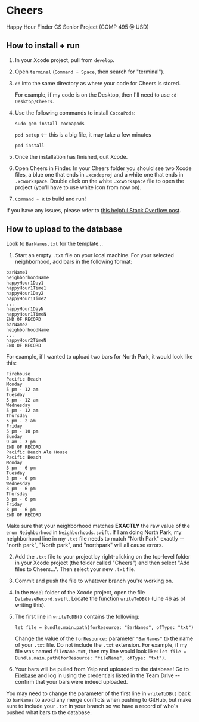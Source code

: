 # Cheers
Happy Hour Finder CS Senior Project (COMP 495 @ USD)


## How to install + run
1. In your Xcode project, pull from `develop`.
2. Open `terminal` (`Command + Space`, then search for "terminal").
3. `cd` into the same directory as where your code for Cheers is stored.

    For example, if my code is on the Desktop, then I'll need to use `cd Desktop/Cheers`.
4. Use the following commands to install `CocoaPods`:
  
    `sudo gem install cocoapods`
    
    `pod setup`   <-- this is a big file, it may take a few minutes
    
    `pod install`
5. Once the installation has finished, quit Xcode.
6. Open Cheers in Finder. In your Cheers folder you should see two Xcode files, a blue one that ends in `.xcodeproj` and a white one that ends in `.xcworkspace`. Double click on the white `.xcworkspace` file to open the project (you'll have to use white icon from now on).
7. `Command + R` to build and run!

If you have any issues, please refer to [this helpful Stack Overflow post](https://stackoverflow.com/questions/20755044/how-to-install-cocoapods).

## How to upload to the database
Look to `BarNames.txt` for the template...
1. Start an empty `.txt` file on your local machine. For your selected neighborhood, add bars in the following format:

```
barName1
neighborhoodName
happyHour1Day1
happyHour1Time1
happyHour1Day2
happyHour1Time2
...
happyHour1DayN
happyHour1TimeN
END OF RECORD
barName2
neighborhoodName
...
happyHour2TimeN
END OF RECORD
```

For example, if I wanted to upload two bars for North Park, it would look like this:
```
Firehouse
Pacific Beach
Monday
5 pm - 12 am
Tuesday
5 pm - 12 am
Wednesday
5 pm - 12 am
Thursday
5 pm - 2 am
Friday
5 pm - 10 pm
Sunday
9 am - 3 pm
END OF RECORD
Pacific Beach Ale House
Pacific Beach
Monday
3 pm - 6 pm
Tuesday
3 pm - 6 pm
Wednesday
3 pm - 6 pm
Thursday
3 pm - 6 pm
Friday
3 pm - 6 pm
END OF RECORD
```

Make sure that your neighborhood matches **EXACTLY** the raw value of the `enum Neighborhood` in `Neighborhoods.swift`. If I am doing North Park, my neighborhood line in my `.txt` file needs to match "North Park" exactly -- "north park", "North park", and "northpark" will all cause errors.

2. Add the `.txt` file to your project by right-clicking on the top-level folder in your Xcode project (the folder called "Cheers") and then select "Add files to Cheers...". Then select your new `.txt` file.
3. Commit and push the file to whatever branch you're working on.
4. In the `Model` folder of the Xcode project, open the file `DatabaseRecord.swift`. Locate the function `writeToDB()` (Line 46 as of writing this).
5. The first line in `writeToDB()` contains the following:

    `let file = Bundle.main.path(forResource: "BarNames", ofType: "txt")`

    Change the value of the `forResource:` parameter `"BarNames"` to the name of your `.txt` file. Do not include the `.txt` extension. For example, if my file was named `fileName.txt`, then my line would look like: `let file = Bundle.main.path(forResource: "fileName", ofType: "txt")`.

6. Your bars will be pulled from Yelp and uploaded to the database! Go to [Firebase](https://firebase.google.com/) and log in using the credentials listed in the Team Drive -- confirm that your bars were indeed uploaded.

You may need to change the parameter of the first line in `writeToDB()` back to `barNames` to avoid any merge conflicts when pushing to GitHub, but make sure to include your `.txt` in your branch so we have a record of who's pushed what bars to the database.
